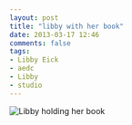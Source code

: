 ```yaml
---
layout: post
title: "libby with her book"
date: 2013-03-17 12:46
comments: false
tags: 
- Libby Eick
- aedc
- Libby
- studio
---
```


![Libby holding her book](http://media.eick.us/media/photographs/2013/2013-01-11/Libby-Book-2013-01-11-at-18-04-00.jpg)
